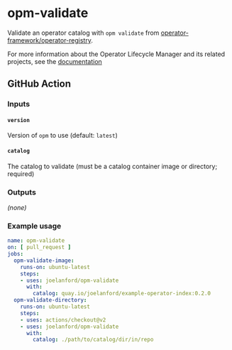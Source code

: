 # opm-validate

Validate an operator catalog with `opm validate` from [operator-framework/operator-registry](https://github.com/operator-framework/operator-registry).

For more information about the Operator Lifecycle Manager and its related projects, see the [documentation](https://olm.operatorframework.io/)

## GitHub Action

### Inputs

#### `version`

Version of `opm` to use (default: `latest`)

#### `catalog`

The catalog to validate (must be a catalog container image or directory; required)

### Outputs

_(none)_

### Example usage

```yaml
name: opm-validate
on: [ pull_request ]
jobs:
  opm-validate-image:
    runs-on: ubuntu-latest
    steps:
    - uses: joelanford/opm-validate
      with:
        catalog: quay.io/joelanford/example-operator-index:0.2.0
  opm-validate-directory:
    runs-on: ubuntu-latest
    steps:
    - uses: actions/checkout@v2
    - uses: joelanford/opm-validate
      with:
        catalog: ./path/to/catalog/dir/in/repo
```
```
